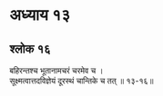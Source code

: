 # अध्याय १३

## श्लोक १६

बहिरन्तश्च भूतानामचरं चरमेव च ।<br>सूक्ष्मत्वात्तदविज्ञेयं दूरस्थं चान्तिके च तत् ॥ १३-१६॥<br><br>

